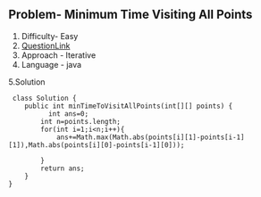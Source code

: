 ## Problem- Minimum Time Visiting All Points
1. Difficulty- Easy 
2. [QuestionLink](https://leetcode.com/problems/minimum-time-visiting-all-points/description/)
3. Approach -  Iterative
4. Language - java


5.Solution
 
 
     class Solution {
        public int minTimeToVisitAllPoints(int[][] points) {
              int ans=0;
            int n=points.length;
            for(int i=1;i<n;i++){
                ans+=Math.max(Math.abs(points[i][1]-points[i-1][1]),Math.abs(points[i][0]-points[i-1][0]));
    
            }
            return ans;
        }
    }
